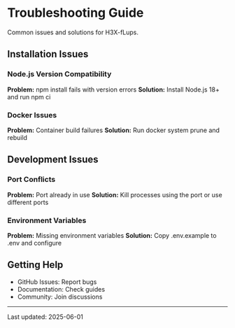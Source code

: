 # Troubleshooting Guide

Common issues and solutions for H3X-fLups.

## Installation Issues

### Node.js Version Compatibility

**Problem:** npm install fails with version errors
**Solution:** Install Node.js 18+ and run npm ci

### Docker Issues

**Problem:** Container build failures
**Solution:** Run docker system prune and rebuild

## Development Issues

### Port Conflicts

**Problem:** Port already in use
**Solution:** Kill processes using the port or use different ports

### Environment Variables

**Problem:** Missing environment variables
**Solution:** Copy .env.example to .env and configure

## Getting Help

- GitHub Issues: Report bugs
- Documentation: Check guides
- Community: Join discussions

---

Last updated: 2025-06-01
